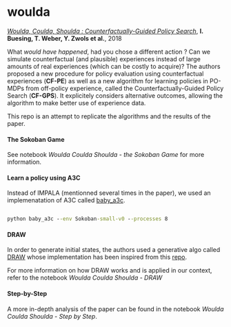 # woulda

[*Woulda, Coulda, Shoulda : Counterfactually-Guided Policy Search*](https://arxiv.org/abs/1811.06272), **l. Buesing, T. Weber, Y. Zwols et al.**, 2018

What *would have happened*, had you chose a different action ? Can we simulate counterfactual (and plausible) experiences instead of large amounts of real experiences (which can be costly to acquire)? The authors proposed a new procedure for policy evaluation using counterfactual experiences (**CF-PE**) as well as a new algorithm for learning policies in PO-MDPs from off-policy experience, called the Counterfactually-Guided Policy Search (**CF-GPS**). It explicitely considers alternative outcomes, allowing the algorithm to make better use of experience data.

This repo is an attempt to replicate the algorithms and the results of the paper.

#### The Sokoban Game

See notebook *Woulda Coulda Shoulda - the Sokoban Game* for more information.

#### Learn a policy using A3C

Instead of IMPALA (mentionned several times in the paper), we used an implemenatation of A3C called [baby_a3c](https://github.com/greydanus/baby-a3c). 

```cmd

python baby_a3c --env Sokoban-small-v0 --processes 8
```

#### DRAW 

In order to generate initial states, the authors used a generative algo called [DRAW](https://arxiv.org/pdf/1502.04623.pdf) whose implementation has been inspired from this [repo](https://github.com/Natsu6767/Generating-Devanagari-Using-DRAW).

For more information on how DRAW works and is applied in our context, refer to the notebook *Woulda Coulda Shoulda - DRAW* 

#### Step-by-Step

A more in-depth analysis of the paper can be found in the notebook *Woulda Coulda Shoulda - Step by Step*. 
